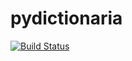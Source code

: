 # pydictionaria

[![Build Status](https://github.com/dictionaria/pydictionaria/workflows/tests/badge.svg)](https://github.com/dictionaria/pydictionaria/actions?query=workflow%3Atests)

